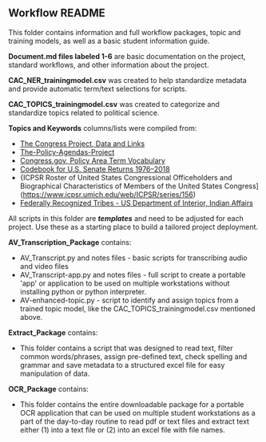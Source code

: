 ## Workflow README

This folder contains information and full workflow packages, topic and training models, as well as a basic student information guide. 

**Document.md files labeled 1-6** are basic documentation on the project, standard workflows, and other information about the project.

**CAC_NER_trainingmodel.csv** was created to help standardize metadata and provide automatic term/text selections for scripts.

**CAC_TOPICS_trainingmodel.csv** was created to categorize and standardize topics related to political science. 

**Topics and Keywords** columns/lists were compiled from:  

* [The Congress Project, Data and Links](https://www.thecongressproject.com/data-and-links/#Important%20Legislation) 
* [The-Policy-Agendas-Project](https://liberalarts.utexas.edu/government/news/feature-archive/the-policy-agendas-project.html)
* [Congress.gov, Policy Area Term Vocabulary](https://www.congress.gov/browse/policyarea)
* [Codebook for U.S. Senate Returns 1976–2018](https://dataverse.harvard.edu/dataset.xhtml?persistentId=doi:10.7910/DVN/PEJ5QU)
* {ICPSR Roster of United States Congressional Officeholders and Biographical Characteristics of Members of the United States Congress](https://www.icpsr.umich.edu/web/ICPSR/series/156)
* [Federally Recognized Tribes - US Department of Interior, Indian Affairs](https://www.bia.gov/service/tribal-leaders-directory/federally-recognized-tribes)

All scripts in this folder are ***templates*** and need to be adjusted for each project. Use these as a starting place to build a tailored project deployment. 

**AV_Transcription_Package** contains:

* AV_Transcript.py and notes files -  basic scripts for transcribing audio and video files
* AV_Transcript-app.py and notes files - full script to create a portable 'app' or application to be used on multiple workstations without installing python or python interpreter. 
* AV-enhanced-topic.py - script to identify and assign topics from a trained topic model, like the CAC_TOPICS_trainingmodel.csv mentioned above.

**Extract_Package** contains:

* This folder contains a script that was designed to read text, filter common words/phrases, assign pre-defined text, check spelling and grammar and save metadata to a structured excel file for easy manipulation of data. 

**OCR_Package** contains:

* This folder contains the entire downloadable package for a portable OCR application that can be used on multiple student workstations as a part of the day-to-day routine to read pdf or text files and extract text either (1) into a text file or (2) into an excel file with file names. 
